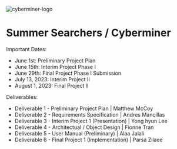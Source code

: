 ![cyberminer-logo](https://github.com/CS4376/Cyberminer/assets/93101774/077b25fa-b75e-47c4-8fd3-25d536c47e36)

# Summer Searchers / Cyberminer
Important Dates:
- June 1st: Preliminary Project Plan
- June 15th: Interim Project Phase I
- June 29th: Final Project Phase I Submission
- July 13, 2023: Interim Project II
- August 1, 2023: Final Project II

Deliverables:
- Deliverable 1 - Preliminary Project Plan         | Matthew McCoy
- Deliverable 2 - Requirements Specification       | Andres Mancillas
- Deliverable 3 - Interim Project 1 (Presentation) | Yong hyun Lee
- Deliverable 4 - Architectual / Object Design     | Fionne Tran
- Deliverable 5 - User Manual (Preliminary)        | Alaa Jalali
- Deliverable 6 - Final Project 1 (Implementation) | Parsa Zilaee
